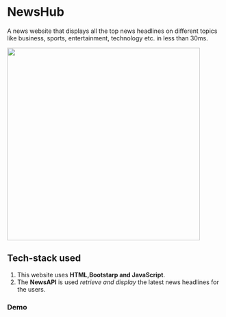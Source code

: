 # NewsHub
A news website that displays all the top news headlines on different topics like business, sports,  entertainment, technology etc. in less than 30ms.
<p>
<img src="https://user-images.githubusercontent.com/95221972/181876337-7bb12b45-321b-40a0-83af-5f253aa2be99.png" width="450">
</p>

## Tech-stack used
1. This website uses **HTML,Bootstarp and JavaScript**.
2. The **NewsAPI** is used _retrieve and display_ the latest news headlines for the users.

### **Demo</a>**
[](https://user-images.githubusercontent.com/95221972/181876785-833b886f-f279-4657-a40a-bf1b8724e83f.webm)

